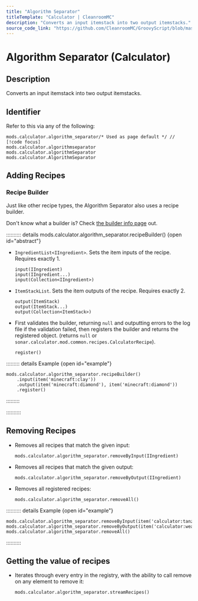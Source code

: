 ```yaml
---
title: "Algorithm Separator"
titleTemplate: "Calculator | CleanroomMC"
description: "Converts an input itemstack into two output itemstacks."
source_code_link: "https://github.com/CleanroomMC/GroovyScript/blob/master/src/main/java/com/cleanroommc/groovyscript/compat/mods/calculator/AlgorithmSeparator.java"
---
```


# Algorithm Separator (Calculator)

## Description

Converts an input itemstack into two output itemstacks.

## Identifier

Refer to this via any of the following:

```groovy:no-line-numbers {1}
mods.calculator.algorithm_separator/* Used as page default */ // [!code focus]
mods.calculator.algorithmseparator
mods.calculator.algorithmSeparator
mods.calculator.AlgorithmSeparator
```


## Adding Recipes

### Recipe Builder

Just like other recipe types, the Algorithm Separator also uses a recipe builder.

Don't know what a builder is? Check [the builder info page](../../introduction/builder.md) out.

:::::::::: details mods.calculator.algorithm_separator.recipeBuilder() {open id="abstract"}
- `IngredientList<IIngredient>`. Sets the item inputs of the recipe. Requires exactly 1.

    ```groovy:no-line-numbers
    input(IIngredient)
    input(IIngredient...)
    input(Collection<IIngredient>)
    ```

- `ItemStackList`. Sets the item outputs of the recipe. Requires exactly 2.

    ```groovy:no-line-numbers
    output(ItemStack)
    output(ItemStack...)
    output(Collection<ItemStack>)
    ```

- First validates the builder, returning `null` and outputting errors to the log file if the validation failed, then registers the builder and returns the registered object. (returns `null` or `sonar.calculator.mod.common.recipes.CalculatorRecipe`).

    ```groovy:no-line-numbers
    register()
    ```

::::::::: details Example {open id="example"}
```groovy:no-line-numbers
mods.calculator.algorithm_separator.recipeBuilder()
    .input(item('minecraft:clay'))
    .output(item('minecraft:diamond'), item('minecraft:diamond'))
    .register()
```

:::::::::

::::::::::

## Removing Recipes

- Removes all recipes that match the given input:

    ```groovy:no-line-numbers
    mods.calculator.algorithm_separator.removeByInput(IIngredient)
    ```

- Removes all recipes that match the given output:

    ```groovy:no-line-numbers
    mods.calculator.algorithm_separator.removeByOutput(IIngredient)
    ```

- Removes all registered recipes:

    ```groovy:no-line-numbers
    mods.calculator.algorithm_separator.removeAll()
    ```

:::::::::: details Example {open id="example"}
```groovy:no-line-numbers
mods.calculator.algorithm_separator.removeByInput(item('calculator:tanzaniteleaves'))
mods.calculator.algorithm_separator.removeByOutput(item('calculator:weakeneddiamond'))
mods.calculator.algorithm_separator.removeAll()
```

::::::::::

## Getting the value of recipes

- Iterates through every entry in the registry, with the ability to call remove on any element to remove it:

    ```groovy:no-line-numbers
    mods.calculator.algorithm_separator.streamRecipes()
    ```

